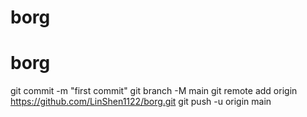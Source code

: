 # borg
# borg
git commit -m "first commit"
git branch -M main
git remote add origin https://github.com/LinShen1122/borg.git
git push -u origin main
